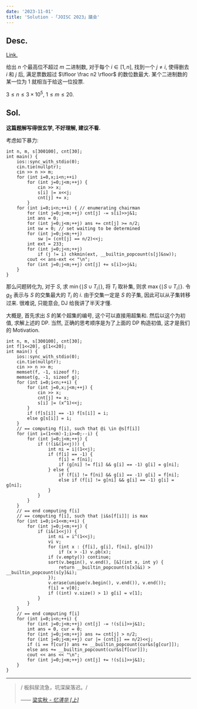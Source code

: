 ```yaml
---
date: '2023-11-01'
title: 'Solution -「JOISC 2023」議会'
---
```


## Desc.

[Link.](https://loj.ac/p/3970)

给出 $n$ 个最高位不超过 $m$ 二进制数, 对于每个 $i \in [1, n]$, 找到一个 $j \neq i$, 使得删去 $i$ 和 $j$ 后, 满足票数超过 $\lfloor \frac n2 \rfloor$ 的数位数最大. 某个二进制数的某一位为 $1$ 就相当于给这一位投票.

$3 \leqslant n \leqslant 3\times 10^5$, $1 \leqslant m \leqslant 20$.

## Sol.

**这篇题解写得很玄学, 不好理解, 建议不看.**

考虑如下暴力:

```cpp[class="line-numbers"][class="line-numbers"]
int n, m, s[300100], cnt[30];
int main() {
    ios::sync_with_stdio(0);
    cin.tie(nullptr);
    cin >> n >> m;
    for (int i=0,x;i<n;++i)
        for (int j=0;j<m;++j) {
            cin >> x;
            s[i] |= x<<j;
            cnt[j] += x;
        }
    for (int i=0;i<n;++i) { // enumerating chairman
        for (int j=0;j<m;++j) cnt[j] -= s[i]>>j&1;
        int ans = 0;
        for (int j=0;j<m;++j) ans += cnt[j] >= n/2;
        int sw = 0; // set waiting to be determined
        for (int j=0;j<m;++j)
            sw |= (cnt[j] == n/2)<<j;
        int ext = 233;
        for (int j=0;j<n;++j)
            if (j != i) chkmin(ext, __builtin_popcount(s[j]&sw));
        cout << ans-ext << "\n";
        for (int j=0;j<m;++j) cnt[j] += s[i]>>j&1;
    }
}
```

那么问题转化为, 对于 $S$, 求 $\min\{\mid S \cup T_i \mid\}$, 将 $T_i$ 取补集, 则求 $\max\{\mid S\cup T_i\mid\}$. 令 $g_S$ 表示与 $S$ 的交集最大的 $T_i$ 的 $i$. 由于交集一定是 $S$ 的子集, 因此可以从子集转移过来. 很难说, 只能意会, DJ 给我讲了半天才懂.

大概是, 首先求出 $S$ 的某个超集的编号, 这个可以直接用超集和. 然后以这个为初值, 求解上述的 DP. 当然, 正确的思考顺序是为了上面的 DP 构造初值, 这才是我们的 Motivation.

```cpp[class="line-numbers"][class="line-numbers"]
int n, m, s[300100], cnt[30];
int f[1<<20], g[1<<20];
int main() {
    ios::sync_with_stdio(0);
    cin.tie(nullptr);
    cin >> n >> m;
    memset(f, -1, sizeof f);
    memset(g, -1, sizeof g);
    for (int i=0;i<n;++i) {
        for (int j=0,x;j<m;++j) {
            cin >> x;
            cnt[j] += x;
            s[i] |= (x^1)<<j;
        }
        if (f[s[i]] == -1) f[s[i]] = i;
        else g[s[i]] = i;
    }
    // == computing f[i], such that @i \in @s[f[i]]
    for (int i=(1<<m)-1;i>=0;--i) {
        for (int j=0;j<m;++j) {
            if (!(i&(1<<j))) {
                int ni = i|(1<<j);
                if (f[i] == -1) {
                    f[i] = f[ni];
                    if (g[ni] != f[i] && g[i] == -1) g[i] = g[ni];
                } else {
                    if (f[i] != f[ni] && g[i] == -1) g[i] = f[ni];
                    else if (f[i] != g[ni] && g[i] == -1) g[i] = g[ni];
                }
            }
        }
    }
    // == end computing f[i]
    // == computing f[i], such that |i&s[f[i]]| is max
    for (int i=0;i<1<<m;++i) {
        for (int j=0;j<m;++j) {
            if (i&(1<<j)) {
                int ni = i^(1<<j);
                vi v;
                for (int x : {f[i], g[i], f[ni], g[ni]})
                    if (x > -1) v.pb(x);
                if (v.empty()) continue;
                sort(v.begin(), v.end(), [&](int x, int y) {
                    return __builtin_popcount(s[x]&i) > __builtin_popcount(s[y]&i);
                });
                v.erase(unique(v.begin(), v.end()), v.end());
                f[i] = v[0];
                if ((int) v.size() > 1) g[i] = v[1];
            }
        }
    }
    // == end computing f[i]
    for (int i=0;i<n;++i) {
        for (int j=0;j<m;++j) cnt[j] -= !(s[i]>>j&1);
        int ans = 0, cur = 0;
        for (int j=0;j<m;++j) ans += cnt[j] > n/2;
        for (int j=0;j<m;++j) cur |= (cnt[j] == n/2)<<j;
        if (i == f[cur]) ans += __builtin_popcount(cur&s[g[cur]]);
        else ans += __builtin_popcount(cur&s[f[cur]]);
        cout << ans << "\n";
        for (int j=0;j<m;++j) cnt[j] += !(s[i]>>j&1);
    }
}
```

---

>/ 板斜尿流急，坑深屎落迟。/
>
>—— [梁实秋 - *忆清华 [上]*](https://s.bailushuyuan.org/novel/traditional/chapters/123805)